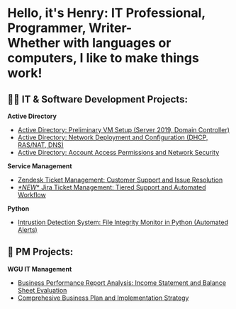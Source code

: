 <h1><h1>Hello, it's Henry: IT Professional, Programmer, Writer-<br/>
Whether with languages or computers, I like to make things work!</br></h1>

<h2>👨‍💻 IT & Software Development Projects:</h2>

<b>Active Directory</b>
- [Active Directory: Preliminary VM Setup (Server 2019, Domain Controller)](https://github.com/henrykim-projects/activedirectory_setup)
- [Active Directory: Network Deployment and Configuration (DHCP, RAS/NAT, DNS)](https://github.com/henrykim-projects/activedirectory_config)
- [Active Directory: Account Access Permissions and Network Security](https://github.com/henrykim-projects/activedirectory_users.git)

<b>Service Management</b>
- [Zendesk Ticket Management: Customer Support and Issue Resolution](https://github.com/henrykim-projects/zendesk_sampleticket.git)
- [*\*NEW*\* Jira Ticket Management: Tiered Support and Automated Workflow]() 


<b>Python</b>
- [Intrustion Detection System: File Integrity Monitor in Python (Automated Alerts)](https://github.com/henrykim-projects/file_integrity_monitor.git)

<h2>📅 PM Projects:</h2>

<b>WGU IT Management</b>
  - [Business Performance Report Analysis: Income Statement and Balance Sheet Evaluation](https://github.com/henrykim-projects/d361_hskim.git)
  - [Comprehesive Business Plan and Implementation Strategy](https://github.com/henrykim-projects/qft_capstone_hskim.git)





